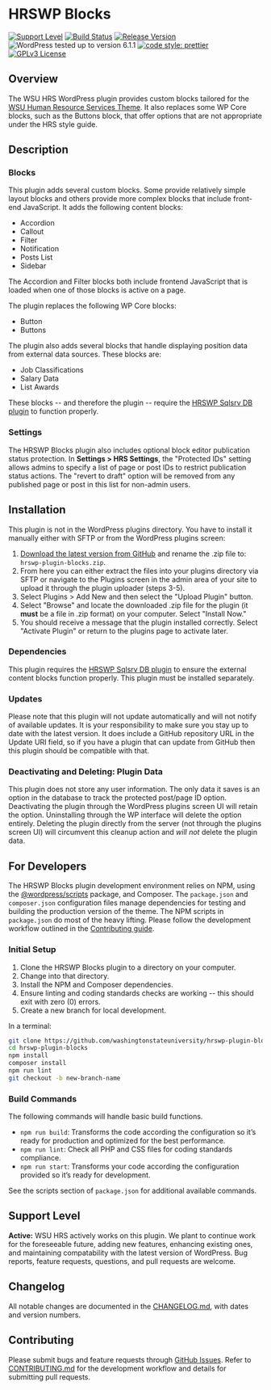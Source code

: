 # HRSWP Blocks

[![Support Level](https://img.shields.io/badge/support-active-green.svg)](#support-level) [![Build Status](https://github.com/washingtonstateuniversity/hrswp-plugin-blocks/actions/workflows/coding-standards.yml/badge.svg)](https://github.com/washingtonstateuniversity/hrswp-plugin-blocks/actions) [![Release Version](https://img.shields.io/github/v/release/washingtonstateuniversity/hrswp-plugin-blocks)](https://github.com/washingtonstateuniversity/hrswp-plugin-blocks/releases/latest) ![WordPress tested up to version 6.1.1](https://img.shields.io/badge/WordPress-v6.1.1%20tested-success.svg) [![code style: prettier](https://img.shields.io/badge/code_style-prettier-ff69b4.svg)](https://github.com/prettier/prettier) [![GPLv3 License](https://img.shields.io/github/license/washingtonstateuniversity/hrswp-plugin-blocks)](https://github.com/washingtonstateuniversity/hrswp-plugin-blocks/blob/develop/LICENSE.md)

## Overview

The WSU HRS WordPress plugin provides custom blocks tailored for the [WSU Human Resource Services Theme](https://github.com/washingtonstateuniversity/hrs.wsu.edu). It also replaces some WP Core blocks, such as the Buttons block, that offer options that are not appropriate under the HRS style guide.

## Description

### Blocks

This plugin adds several custom blocks. Some provide relatively simple layout blocks and others provide more complex blocks that include front-end JavaScript. It adds the following content blocks:

- Accordion
- Callout
- Filter
- Notification
- Posts List
- Sidebar

The Accordion and Filter blocks both include frontend JavaScript that is loaded when one of those blocks is active on a page.

The plugin replaces the following WP Core blocks:

- Button
- Buttons

The plugin also adds several blocks that handle displaying position data from external data sources. These blocks are:

- Job Classifications
- Salary Data
- List Awards

These blocks -- and therefore the plugin -- require the [HRSWP Sqlsrv DB plugin](https://github.com/washingtonstateuniversity/hrswp-plugin-sqlsrv-db) to function properly.

### Settings

The HRSWP Blocks plugin also includes optional block editor publication status protection. In **Settings > HRS Settings**, the "Protected IDs" setting allows admins to specify a list of page or post IDs to restrict publication status actions. The "revert to draft" option will be removed from any published page or post in this list for non-admin users.

## Installation

This plugin is not in the WordPress plugins directory. You have to install it manually either with SFTP or from the WordPress plugins screen:

1. [Download the latest version from GitHub](https://github.com/washingtonstateuniversity/hrswp-plugin-blocks/archive/stable.zip) and rename the .zip file to: `hrswp-plugin-blocks.zip`.
2. From here you can either extract the files into your plugins directory via SFTP or navigate to the Plugins screen in the admin area of your site to upload it through the plugin uploader (steps 3-5).
3. Select Plugins > Add New and then select the "Upload Plugin" button.
4. Select "Browse" and locate the downloaded .zip file for the plugin (it **must** be a file in .zip format) on your computer. Select "Install Now."
5. You should receive a message that the plugin installed correctly. Select "Activate Plugin" or return to the plugins page to activate later.

### Dependencies

This plugin requires the [HRSWP Sqlsrv DB plugin](https://github.com/washingtonstateuniversity/hrswp-plugin-sqlsrv-db) to ensure the external content blocks function properly. This plugin must be installed separately.

### Updates

Please note that this plugin will not update automatically and will not notify of available updates. It is your responsibility to make sure you stay up to date with the latest version. It does include a GitHub repository URL in the Update URI field, so if you have a plugin that can update from GitHub then this plugin should be compatible with that.

### Deactivating and Deleting: Plugin Data

This plugin does not store any user information. The only data it saves is an option in the database to track the protected post/page ID option. Deactivating the plugin through the WordPress plugins screen UI will retain the option. Uninstalling through the WP interface will delete the option entirely. Deleting the plugin directly from the server (not through the plugins screen UI) will circumvent this cleanup action and *will not* delete the plugin data.

## For Developers

The HRSWP Blocks plugin development environment relies on NPM, using the [@wordpress/scripts](https://developer.wordpress.org/block-editor/reference-guides/packages/packages-scripts/) package, and Composer. The `package.json` and `composer.json` configuration files manage dependencies for testing and building the production version of the theme. The NPM scripts in `package.json` do most of the heavy lifting. Please follow the development workflow outlined in the [Contributing guide](https://github.com/washingtonstateuniversity/hrswp-plugin-blocks/blob/develop/CONTRIBUTING.md).

### Initial Setup

1. Clone the HRSWP Blocks plugin to a directory on your computer.
2. Change into that directory.
3. Install the NPM and Composer dependencies.
4. Ensure linting and coding standards checks are working -- this should exit with zero (0) errors.
5. Create a new branch for local development.

In a terminal:

~~~bash
git clone https://github.com/washingtonstateuniversity/hrswp-plugin-blocks.git hrswp-plugin-blocks
cd hrswp-plugin-blocks
npm install
composer install
npm run lint
git checkout -b new-branch-name
~~~

### Build Commands

The following commands will handle basic build functions.

- `npm run build`: Transforms the code according the configuration so it’s ready for production and optimized for the best performance.
- `npm run lint`: Check all PHP and CSS files for coding standards compliance.
- `npm run start`: Transforms your code according the configuration provided so it’s ready for development.

See the scripts section of `package.json` for additional available commands.

## Support Level

**Active:** WSU HRS actively works on this plugin. We plant to continue work for the foreseeable future, adding new features, enhancing existing ones, and maintaining compatability with the latest version of WordPress. Bug reports, feature requests, questions, and pull requests are welcome.

## Changelog

All notable changes are documented in the [CHANGELOG.md](https://github.com/washingtonstateuniversity/hrswp-plugin-blocks/blob/develop/CHANGELOG.md), with dates and version numbers.

## Contributing

Please submit bugs and feature requests through [GitHub Issues](https://github.com/washingtonstateuniversity/hrswp-plugin-blocks/issues). Refer to [CONTRIBUTING.md](https://github.com/washingtonstateuniversity/hrswp-plugin-blocks/blob/develop/CONTRIBUTING.md) for the development workflow and details for submitting pull requests.
